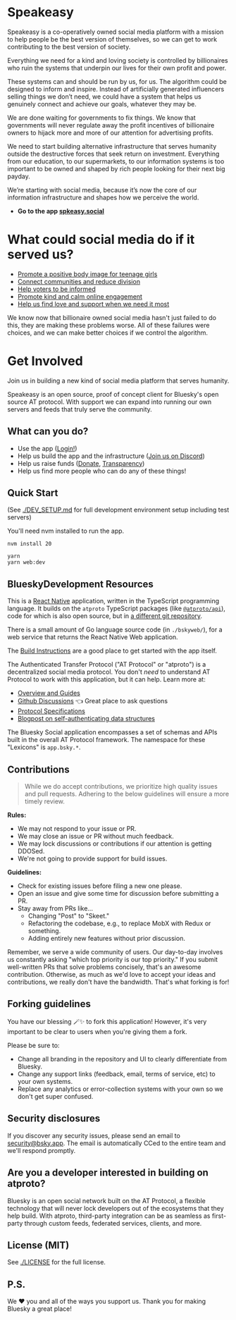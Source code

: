 # Speakeasy

Speakeasy is a co-operatively owned social media platform with a mission to help people be the best version of themselves, so we can get to work contributing to the best version of society.

Everything we need for a kind and loving society is controlled by billionaires who ruin the systems that underpin our lives for their own profit and power.

These systems can and should be run by us, for us. The algorithm could be designed to inform and inspire. Instead of artificially generated influencers selling things we don’t need, we could have a system that helps us genuinely connect and achieve our goals, whatever they may be.

We are done waiting for governments to fix things. We know that governments will never regulate away the profit incentives of billionaire owners to hijack more and more of our attention for advertising profits.

We need to start building alternative infrastructure that serves humanity outside the destructive forces that seek return on investment. Everything from our education, to our supermarkets, to our information systems is too important to be owned and shaped by rich people looking for their next big payday.

We’re starting with social media, because it’s now the core of our information infrastructure and shapes how we perceive the world.

- **Go to the app [spkeasy.social](https://spkeasy.social)**

# What could social media do if it served us?

* [Promote a positive body image for teenage girls](https://www.wsj.com/articles/facebook-knows-instagram-is-toxic-for-teen-girls-company-documents-show-11631620739)
* [Connect communities and reduce division](https://www.nytimes.com/2018/11/06/technology/myanmar-facebook.html)
* [Help voters to be informed](https://www.bbc.com/news/technology-51034641)
* [Promote kind and calm online engagement](https://www.washingtonpost.com/technology/2021/10/26/facebook-angry-emoji-algorithm/)
* [Help us find love and support when we need it most](https://www.forbes.com/sites/alicegwalton/2015/04/08/new-study-links-facebook-to-depression-but-now-we-actually-understand-why/)

We know now that billionaire owned social media hasn't just failed to do this, they are making these problems worse. All of these failures were choices, and we can make better choices if we control the algorithm.

# Get Involved

Join us in building a new kind of social media platform that serves humanity.

Speakeasy is an open source, proof of concept client for Bluesky's open source AT protocol. With support we can expand into running our own servers and feeds that truly serve the community.

## What can you do?

* Use the app ([Login!](https://spkeasy.social))
* Help us build the app and the infrastructure ([Join us on Discord](https://discord.gg/2nwj58Mf3z))
* Help us raise funds ([Donate](https://about.spkeasy.social/donate), [Transparency](https://opencollective.com/speakeasy-social))
* Help us find more people who can do any of these things!

## Quick Start

(See [./DEV_SETUP.md](./DEV_SETUP.md) for full development environment setup including test servers)

You'll need nvm installed to run the app.

```
nvm install 20

yarn
yarn web:dev
```

## BlueskyDevelopment Resources

This is a [React Native](https://reactnative.dev/) application, written in the TypeScript programming language. It builds on the `atproto` TypeScript packages (like [`@atproto/api`](https://www.npmjs.com/package/@atproto/api)), code for which is also open source, but in [a different git repository](https://github.com/bluesky-social/atproto).

There is a small amount of Go language source code (in `./bskyweb/`), for a web service that returns the React Native Web application.

The [Build Instructions](./docs/build.md) are a good place to get started with the app itself.

The Authenticated Transfer Protocol ("AT Protocol" or "atproto") is a decentralized social media protocol. You don't *need* to understand AT Protocol to work with this application, but it can help. Learn more at:

- [Overview and Guides](https://atproto.com/guides/overview)
- [Github Discussions](https://github.com/bluesky-social/atproto/discussions) 👈 Great place to ask questions
- [Protocol Specifications](https://atproto.com/specs/atp)
- [Blogpost on self-authenticating data structures](https://bsky.social/about/blog/3-6-2022-a-self-authenticating-social-protocol)

The Bluesky Social application encompasses a set of schemas and APIs built in the overall AT Protocol framework. The namespace for these "Lexicons" is `app.bsky.*`.

## Contributions

> While we do accept contributions, we prioritize high quality issues and pull requests. Adhering to the below guidelines will ensure a more timely review.

**Rules:**

- We may not respond to your issue or PR.
- We may close an issue or PR without much feedback.
- We may lock discussions or contributions if our attention is getting DDOSed.
- We're not going to provide support for build issues.

**Guidelines:**

- Check for existing issues before filing a new one please.
- Open an issue and give some time for discussion before submitting a PR.
- Stay away from PRs like...
  - Changing "Post" to "Skeet."
  - Refactoring the codebase, e.g., to replace MobX with Redux or something.
  - Adding entirely new features without prior discussion. 

Remember, we serve a wide community of users. Our day-to-day involves us constantly asking "which top priority is our top priority." If you submit well-written PRs that solve problems concisely, that's an awesome contribution. Otherwise, as much as we'd love to accept your ideas and contributions, we really don't have the bandwidth. That's what forking is for!

## Forking guidelines

You have our blessing 🪄✨ to fork this application! However, it's very important to be clear to users when you're giving them a fork.

Please be sure to:

- Change all branding in the repository and UI to clearly differentiate from Bluesky.
- Change any support links (feedback, email, terms of service, etc) to your own systems.
- Replace any analytics or error-collection systems with your own so we don't get super confused.

## Security disclosures

If you discover any security issues, please send an email to security@bsky.app. The email is automatically CCed to the entire team and we'll respond promptly.

## Are you a developer interested in building on atproto?

Bluesky is an open social network built on the AT Protocol, a flexible technology that will never lock developers out of the ecosystems that they help build. With atproto, third-party integration can be as seamless as first-party through custom feeds, federated services, clients, and more.

## License (MIT)

See [./LICENSE](./LICENSE) for the full license.

## P.S.

We ❤️ you and all of the ways you support us. Thank you for making Bluesky a great place!
